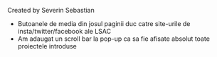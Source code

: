 Created by Severin Sebastian

- Butoanele de media din josul paginii duc catre site-urile de insta/twitter/facebook ale LSAC
- Am adaugat un scroll bar la pop-up ca sa fie afisate absolut toate proiectele introduse